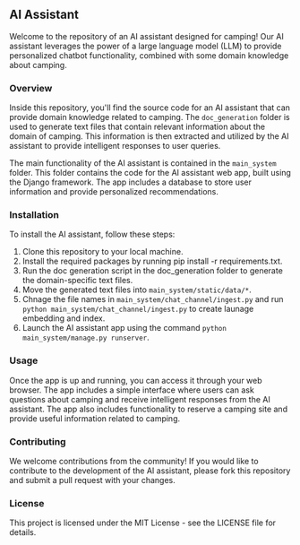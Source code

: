 ## AI Assistant

Welcome to the repository of an AI assistant designed for camping! Our AI assistant leverages the power of a large language model (LLM) to provide personalized chatbot functionality, combined with some domain knowledge about camping.

### Overview

Inside this repository, you'll find the source code for an AI assistant that can provide domain knowledge related to camping. The `doc_generation` folder is used to generate text files that contain relevant information about the domain of camping. This information is then extracted and utilized by the AI assistant to provide intelligent responses to user queries.

The main functionality of the AI assistant is contained in the `main_system` folder. This folder contains the code for the AI assistant web app, built using the Django framework. The app includes a database to store user information and provide personalized recommendations.

### Installation

To install the AI assistant, follow these steps:

1. Clone this repository to your local machine.
2. Install the required packages by running pip install -r requirements.txt.
3. Run the doc generation script in the doc_generation folder to generate the domain-specific text files.
4. Move the generated text files into `main_system/static/data/*`.
5. Chnage the file names in `main_system/chat_channel/ingest.py` and run `python main_system/chat_channel/ingest.py` to create launage embedding and index.
6. Launch the AI assistant app using the command `python main_system/manage.py runserver`.

### Usage

Once the app is up and running, you can access it through your web browser. The app includes a simple interface where users can ask questions about camping and receive intelligent responses from the AI assistant. The app also includes functionality to reserve a camping site and provide useful information related to camping.

### Contributing

We welcome contributions from the community! If you would like to contribute to the development of the AI assistant, please fork this repository and submit a pull request with your changes.

### License

This project is licensed under the MIT License - see the LICENSE file for details.
